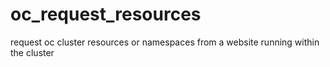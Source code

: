 # oc_request_resources
request oc cluster resources or namespaces from a website running within the cluster
